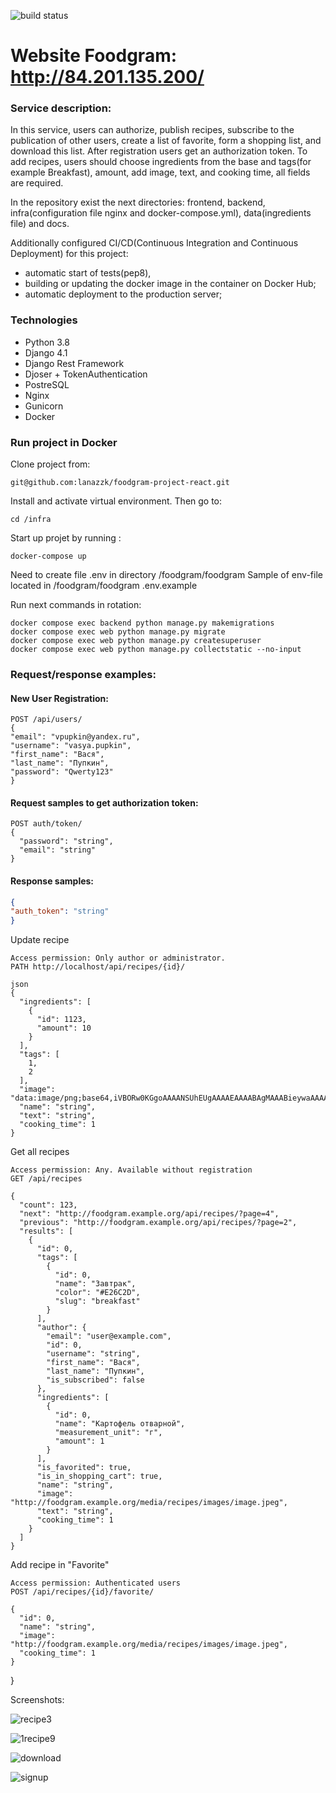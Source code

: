 ![build status](https://github.com/lanazzk/foodgram-project-react/actions/workflows/foodgram.yml/badge.svg)
# Website Foodgram: http://84.201.135.200/
### Service description:

In this service, users can authorize, publish recipes, subscribe to the publication of other users, create a list of favorite, form a shopping list, and download this list. After registration users get an authorization token. To add recipes, users should choose ingredients from the base and tags(for example Breakfast), amount, add image, text, and cooking time, all fields are required.

In the repository exist the next directories: frontend, backend, infra(configuration file nginx and docker-compose.yml), data(ingredients file) and docs.

Additionally configured CI/CD(Continuous Integration and Continuous Deployment) for this project:
  - automatic start of tests(pep8),
  - building or updating the docker image in the container on Docker Hub; 
  - automatic deployment to the production server;

### Technologies
- Python 3.8
- Django 4.1
- Django Rest Framework
- Djoser + TokenAuthentication
- PostreSQL
- Nginx
- Gunicorn
- Docker

### Run project in Docker

Clone project from:
```
git@github.com:lanazzk/foodgram-project-react.git
```
Install and activate virtual environment. Then go to:
```
cd /infra
```
Start up projet by running :
```
docker-compose up
```
Need to create file .env in directory /foodgram/foodgram
Sample of env-file located in /foodgram/foodgram .env.example

Run next commands in rotation:

```
docker compose exec backend python manage.py makemigrations
docker compose exec web python manage.py migrate
docker compose exec web python manage.py createsuperuser
docker compose exec web python manage.py collectstatic --no-input
```

### Request/response examples:
#### New User Registration:
```
POST /api/users/
{
"email": "vpupkin@yandex.ru",
"username": "vasya.pupkin",
"first_name": "Вася",
"last_name": "Пупкин",
"password": "Qwerty123"
}
```
#### Request samples to get authorization token:
```
POST auth/token/
{
  "password": "string",
  "email": "string"
}
```
#### Response samples:

```json
{
"auth_token": "string"
}
```
Update recipe
```
Access permission: Only author or administrator.
PATH http://localhost/api/recipes/{id}/

json
{
  "ingredients": [
    {
      "id": 1123,
      "amount": 10
    }
  ],
  "tags": [
    1,
    2
  ],
  "image": "data:image/png;base64,iVBORw0KGgoAAAANSUhEUgAAAAEAAAABAgMAAABieywaAAAACVBMVEUAAAD///9fX1/S0ecCAAAACXBIWXMAAA7EAAAOxAGVKw4bAAAACklEQVQImWNoAAAAggCByxOyYQAAAABJRU5ErkJggg==",
  "name": "string",
  "text": "string",
  "cooking_time": 1
}
```
Get all recipes
```
Access permission: Any. Available without registration
GET /api/recipes

{
  "count": 123,
  "next": "http://foodgram.example.org/api/recipes/?page=4",
  "previous": "http://foodgram.example.org/api/recipes/?page=2",
  "results": [
    {
      "id": 0,
      "tags": [
        {
          "id": 0,
          "name": "Завтрак",
          "color": "#E26C2D",
          "slug": "breakfast"
        }
      ],
      "author": {
        "email": "user@example.com",
        "id": 0,
        "username": "string",
        "first_name": "Вася",
        "last_name": "Пупкин",
        "is_subscribed": false
      },
      "ingredients": [
        {
          "id": 0,
          "name": "Картофель отварной",
          "measurement_unit": "г",
          "amount": 1
        }
      ],
      "is_favorited": true,
      "is_in_shopping_cart": true,
      "name": "string",
      "image": "http://foodgram.example.org/media/recipes/images/image.jpeg",
      "text": "string",
      "cooking_time": 1
    }
  ]
}
```
Add recipe in "Favorite"
```
Access permission: Authenticated users
POST /api/recipes/{id}/favorite/

{
  "id": 0,
  "name": "string",
  "image": "http://foodgram.example.org/media/recipes/images/image.jpeg",
  "cooking_time": 1
}

```
}

Screenshots:

![recipe3](https://user-images.githubusercontent.com/80057791/204387308-3b6899f0-8c14-49a5-8430-0ab3f0cf03af.jpg)

![1recipe9](https://user-images.githubusercontent.com/80057791/204387277-f0a0ca75-7f33-4dfb-a271-1bab8285f8bf.png)

![download](https://user-images.githubusercontent.com/80057791/204387377-3a1a01c5-7831-4ade-84f5-c06999884b6b.png)

![signup](https://user-images.githubusercontent.com/80057791/204387390-eaa59849-31f8-49d9-8eb4-27e6b7f96af6.png)
